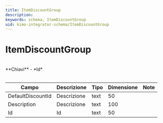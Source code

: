 ```yaml
---
title: ItemDiscountGroup
description:
keywords: schema, ItemDiscountGroup
uid: kimo-integrator-schema/ItemDiscountGroup
---
```


# ItemDiscountGroup

<br>
**Chiavi**
- *Id*
<br><br>

| Campo | Descrizione | Tipo | Dimensione | Note |
| --- | --- | --- | --- | --- |
| DefaultDiscountId | Descrizione | text | 50 |  |
| Description | Descrizione | text | 100 |  |
| Id | Id | text | 50 |  |

